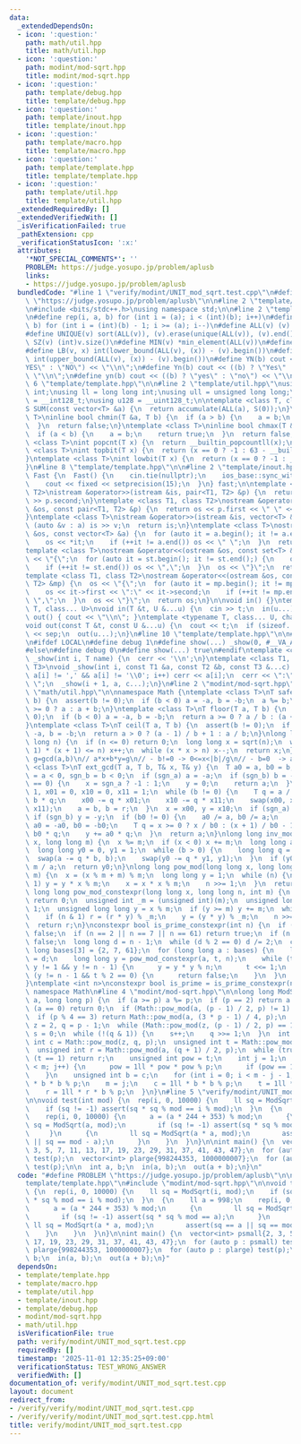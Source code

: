 ```yaml
---
data:
  _extendedDependsOn:
  - icon: ':question:'
    path: math/util.hpp
    title: math/util.hpp
  - icon: ':question:'
    path: modint/mod-sqrt.hpp
    title: modint/mod-sqrt.hpp
  - icon: ':question:'
    path: template/debug.hpp
    title: template/debug.hpp
  - icon: ':question:'
    path: template/inout.hpp
    title: template/inout.hpp
  - icon: ':question:'
    path: template/macro.hpp
    title: template/macro.hpp
  - icon: ':question:'
    path: template/template.hpp
    title: template/template.hpp
  - icon: ':question:'
    path: template/util.hpp
    title: template/util.hpp
  _extendedRequiredBy: []
  _extendedVerifiedWith: []
  _isVerificationFailed: true
  _pathExtension: cpp
  _verificationStatusIcon: ':x:'
  attributes:
    '*NOT_SPECIAL_COMMENTS*': ''
    PROBLEM: https://judge.yosupo.jp/problem/aplusb
    links:
    - https://judge.yosupo.jp/problem/aplusb
  bundledCode: "#line 1 \"verify/modint/UNIT_mod_sqrt.test.cpp\"\n#define PROBLEM\
    \ \"https://judge.yosupo.jp/problem/aplusb\"\n\n#line 2 \"template/template.hpp\"\
    \n#include <bits/stdc++.h>\nusing namespace std;\n\n#line 2 \"template/macro.hpp\"\
    \n#define rep(i, a, b) for (int i = (a); i < (int)(b); i++)\n#define rrep(i, a,\
    \ b) for (int i = (int)(b) - 1; i >= (a); i--)\n#define ALL(v) (v).begin(), (v).end()\n\
    #define UNIQUE(v) sort(ALL(v)), (v).erase(unique(ALL(v)), (v).end())\n#define\
    \ SZ(v) (int)v.size()\n#define MIN(v) *min_element(ALL(v))\n#define MAX(v) *max_element(ALL(v))\n\
    #define LB(v, x) int(lower_bound(ALL(v), (x)) - (v).begin())\n#define UB(v, x)\
    \ int(upper_bound(ALL(v), (x)) - (v).begin())\n#define YN(b) cout << ((b) ? \"\
    YES\" : \"NO\") << \"\\n\";\n#define Yn(b) cout << ((b) ? \"Yes\" : \"No\") <<\
    \ \"\\n\";\n#define yn(b) cout << ((b) ? \"yes\" : \"no\") << \"\\n\";\n#line\
    \ 6 \"template/template.hpp\"\n\n#line 2 \"template/util.hpp\"\nusing uint = unsigned\
    \ int;\nusing ll = long long int;\nusing ull = unsigned long long;\nusing i128\
    \ = __int128_t;\nusing u128 = __uint128_t;\n\ntemplate <class T, class S = T>\n\
    S SUM(const vector<T> &a) {\n  return accumulate(ALL(a), S(0));\n}\ntemplate <class\
    \ T>\ninline bool chmin(T &a, T b) {\n  if (a > b) {\n    a = b;\n    return true;\n\
    \  }\n  return false;\n}\ntemplate <class T>\ninline bool chmax(T &a, T b) {\n\
    \  if (a < b) {\n    a = b;\n    return true;\n  }\n  return false;\n}\n\ntemplate\
    \ <class T>\nint popcnt(T x) {\n  return __builtin_popcountll(x);\n}\ntemplate\
    \ <class T>\nint topbit(T x) {\n  return (x == 0 ? -1 : 63 - __builtin_clzll(x));\n\
    }\ntemplate <class T>\nint lowbit(T x) {\n  return (x == 0 ? -1 : __builtin_ctzll(x));\n\
    }\n#line 8 \"template/template.hpp\"\n\n#line 2 \"template/inout.hpp\"\nstruct\
    \ Fast {\n  Fast() {\n    cin.tie(nullptr);\n    ios_base::sync_with_stdio(false);\n\
    \    cout << fixed << setprecision(15);\n  }\n} fast;\n\ntemplate <class T1, class\
    \ T2>\nistream &operator>>(istream &is, pair<T1, T2> &p) {\n  return is >> p.first\
    \ >> p.second;\n}\ntemplate <class T1, class T2>\nostream &operator<<(ostream\
    \ &os, const pair<T1, T2> &p) {\n  return os << p.first << \" \" << p.second;\n\
    }\ntemplate <class T>\nistream &operator>>(istream &is, vector<T> &a) {\n  for\
    \ (auto &v : a) is >> v;\n  return is;\n}\ntemplate <class T>\nostream &operator<<(ostream\
    \ &os, const vector<T> &a) {\n  for (auto it = a.begin(); it != a.end();) {\n\
    \    os << *it;\n    if (++it != a.end()) os << \" \";\n  }\n  return os;\n}\n\
    template <class T>\nostream &operator<<(ostream &os, const set<T> &st) {\n  os\
    \ << \"{\";\n  for (auto it = st.begin(); it != st.end();) {\n    os << *it;\n\
    \    if (++it != st.end()) os << \",\";\n  }\n  os << \"}\";\n  return os;\n}\n\
    template <class T1, class T2>\nostream &operator<<(ostream &os, const map<T1,\
    \ T2> &mp) {\n  os << \"{\";\n  for (auto it = mp.begin(); it != mp.end();) {\n\
    \    os << it->first << \":\" << it->second;\n    if (++it != mp.end()) os <<\
    \ \",\";\n  }\n  os << \"}\";\n  return os;\n}\n\nvoid in() {}\ntemplate <typename\
    \ T, class... U>\nvoid in(T &t, U &...u) {\n  cin >> t;\n  in(u...);\n}\nvoid\
    \ out() { cout << \"\\n\"; }\ntemplate <typename T, class... U, char sep = ' '>\n\
    void out(const T &t, const U &...u) {\n  cout << t;\n  if (sizeof...(u)) cout\
    \ << sep;\n  out(u...);\n}\n#line 10 \"template/template.hpp\"\n\n#line 2 \"template/debug.hpp\"\
    \n#ifdef LOCAL\n#define debug 1\n#define show(...) _show(0, #__VA_ARGS__, __VA_ARGS__)\n\
    #else\n#define debug 0\n#define show(...) true\n#endif\ntemplate <class T>\nvoid\
    \ _show(int i, T name) {\n  cerr << '\\n';\n}\ntemplate <class T1, class T2, class...\
    \ T3>\nvoid _show(int i, const T1 &a, const T2 &b, const T3 &...c) {\n  for (;\
    \ a[i] != ',' && a[i] != '\\0'; i++) cerr << a[i];\n  cerr << \":\" << b << \"\
    \ \";\n  _show(i + 1, a, c...);\n}\n#line 2 \"modint/mod-sqrt.hpp\"\n\n#line 2\
    \ \"math/util.hpp\"\n\nnamespace Math {\ntemplate <class T>\nT safe_mod(T a, T\
    \ b) {\n  assert(b != 0);\n  if (b < 0) a = -a, b = -b;\n  a %= b;\n  return a\
    \ >= 0 ? a : a + b;\n}\ntemplate <class T>\nT floor(T a, T b) {\n  assert(b !=\
    \ 0);\n  if (b < 0) a = -a, b = -b;\n  return a >= 0 ? a / b : (a + 1) / b - 1;\n\
    }\ntemplate <class T>\nT ceil(T a, T b) {\n  assert(b != 0);\n  if (b < 0) a =\
    \ -a, b = -b;\n  return a > 0 ? (a - 1) / b + 1 : a / b;\n}\nlong long isqrt(long\
    \ long n) {\n  if (n <= 0) return 0;\n  long long x = sqrt(n);\n  while ((x +\
    \ 1) * (x + 1) <= n) x++;\n  while (x * x > n) x--;\n  return x;\n}\n// return\
    \ g=gcd(a,b)\n// a*x+b*y=g\n// - b!=0 -> 0<=x<|b|/g\n// - b=0  -> ax=g\ntemplate\
    \ <class T>\nT ext_gcd(T a, T b, T& x, T& y) {\n  T a0 = a, b0 = b;\n  bool sgn_a\
    \ = a < 0, sgn_b = b < 0;\n  if (sgn_a) a = -a;\n  if (sgn_b) b = -b;\n  if (b\
    \ == 0) {\n    x = sgn_a ? -1 : 1;\n    y = 0;\n    return a;\n  }\n  T x00 =\
    \ 1, x01 = 0, x10 = 0, x11 = 1;\n  while (b != 0) {\n    T q = a / b, r = a -\
    \ b * q;\n    x00 -= q * x01;\n    x10 -= q * x11;\n    swap(x00, x01);\n    swap(x10,\
    \ x11);\n    a = b, b = r;\n  }\n  x = x00, y = x10;\n  if (sgn_a) x = -x;\n \
    \ if (sgn_b) y = -y;\n  if (b0 != 0) {\n    a0 /= a, b0 /= a;\n    if (b0 < 0)\
    \ a0 = -a0, b0 = -b0;\n    T q = x >= 0 ? x / b0 : (x + 1) / b0 - 1;\n    x -=\
    \ b0 * q;\n    y += a0 * q;\n  }\n  return a;\n}\nlong long inv_mod(long long\
    \ x, long long m) {\n  x %= m;\n  if (x < 0) x += m;\n  long long a = m, b = x;\n\
    \  long long y0 = 0, y1 = 1;\n  while (b > 0) {\n    long long q = a / b;\n  \
    \  swap(a -= q * b, b);\n    swap(y0 -= q * y1, y1);\n  }\n  if (y0 < 0) y0 +=\
    \ m / a;\n  return y0;\n}\nlong long pow_mod(long long x, long long n, long long\
    \ m) {\n  x = (x % m + m) % m;\n  long long y = 1;\n  while (n) {\n    if (n &\
    \ 1) y = y * x % m;\n    x = x * x % m;\n    n >>= 1;\n  }\n  return y;\n}\nconstexpr\
    \ long long pow_mod_constexpr(long long x, long long n, int m) {\n  if (m == 1)\
    \ return 0;\n  unsigned int _m = (unsigned int)(m);\n  unsigned long long r =\
    \ 1;\n  unsigned long long y = x % m;\n  if (y >= m) y += m;\n  while (n) {\n\
    \    if (n & 1) r = (r * y) % _m;\n    y = (y * y) % _m;\n    n >>= 1;\n  }\n\
    \  return r;\n}\nconstexpr bool is_prime_constexpr(int n) {\n  if (n <= 1) return\
    \ false;\n  if (n == 2 || n == 7 || n == 61) return true;\n  if (n % 2 == 0) return\
    \ false;\n  long long d = n - 1;\n  while (d % 2 == 0) d /= 2;\n  constexpr long\
    \ long bases[3] = {2, 7, 61};\n  for (long long a : bases) {\n    long long t\
    \ = d;\n    long long y = pow_mod_constexpr(a, t, n);\n    while (t != n - 1 &&\
    \ y != 1 && y != n - 1) {\n      y = y * y % n;\n      t <<= 1;\n    }\n    if\
    \ (y != n - 1 && t % 2 == 0) {\n      return false;\n    }\n  }\n  return true;\n\
    }\ntemplate <int n>\nconstexpr bool is_prime = is_prime_constexpr(n);\n};  //\
    \ namespace Math\n#line 4 \"modint/mod-sqrt.hpp\"\n\nlong long ModSqrt(long long\
    \ a, long long p) {\n  if (a >= p) a %= p;\n  if (p == 2) return a & 1;\n  if\
    \ (a == 0) return 0;\n  if (Math::pow_mod(a, (p - 1) / 2, p) != 1) return -1;\n\
    \  if (p % 4 == 3) return Math::pow_mod(a, (3 * p - 1) / 4, p);\n  unsigned int\
    \ z = 2, q = p - 1;\n  while (Math::pow_mod(z, (p - 1) / 2, p) == 1) z++;\n  int\
    \ s = 0;\n  while (!(q & 1)) {\n    s++;\n    q >>= 1;\n  }\n  int m = s;\n  unsigned\
    \ int c = Math::pow_mod(z, q, p);\n  unsigned int t = Math::pow_mod(a, q, p);\n\
    \  unsigned int r = Math::pow_mod(a, (q + 1) / 2, p);\n  while (true) {\n    if\
    \ (t == 1) return r;\n    unsigned int pow = t;\n    int j = 1;\n    for (; j\
    \ < m; j++) {\n      pow = 1ll * pow * pow % p;\n      if (pow == 1) break;\n\
    \    }\n    unsigned int b = c;\n    for (int i = 0; i < m - j - 1; i++) b = 1ll\
    \ * b * b % p;\n    m = j;\n    c = 1ll * b * b % p;\n    t = 1ll * t * c % p;\n\
    \    r = 1ll * r * b % p;\n  }\n}\n#line 5 \"verify/modint/UNIT_mod_sqrt.test.cpp\"\
    \n\nvoid test(int mod) {\n  rep(i, 0, 10000) {\n    ll sq = ModSqrt(i, mod);\n\
    \    if (sq != -1) assert(sq * sq % mod == i % mod);\n  }\n  {\n    ll a = 998;\n\
    \    rep(i, 0, 10000) {\n      a = (a * 244 + 353) % mod;\n      {\n        ll\
    \ sq = ModSqrt(a, mod);\n        if (sq != -1) assert(sq * sq % mod == a);\n \
    \     }\n      {\n        ll sq = ModSqrt(a * a, mod);\n        assert(sq == a\
    \ || sq == mod - a);\n      }\n    }\n  }\n}\n\nint main() {\n  vector<int> psmall{2,\
    \ 3, 5, 7, 11, 13, 17, 19, 23, 29, 31, 37, 41, 43, 47};\n  for (auto p : psmall)\
    \ test(p);\n  vector<int> plarge{998244353, 1000000007};\n  for (auto p : plarge)\
    \ test(p);\n\n  int a, b;\n  in(a, b);\n  out(a + b);\n}\n"
  code: "#define PROBLEM \"https://judge.yosupo.jp/problem/aplusb\"\n\n#include \"\
    template/template.hpp\"\n#include \"modint/mod-sqrt.hpp\"\n\nvoid test(int mod)\
    \ {\n  rep(i, 0, 10000) {\n    ll sq = ModSqrt(i, mod);\n    if (sq != -1) assert(sq\
    \ * sq % mod == i % mod);\n  }\n  {\n    ll a = 998;\n    rep(i, 0, 10000) {\n\
    \      a = (a * 244 + 353) % mod;\n      {\n        ll sq = ModSqrt(a, mod);\n\
    \        if (sq != -1) assert(sq * sq % mod == a);\n      }\n      {\n       \
    \ ll sq = ModSqrt(a * a, mod);\n        assert(sq == a || sq == mod - a);\n  \
    \    }\n    }\n  }\n}\n\nint main() {\n  vector<int> psmall{2, 3, 5, 7, 11, 13,\
    \ 17, 19, 23, 29, 31, 37, 41, 43, 47};\n  for (auto p : psmall) test(p);\n  vector<int>\
    \ plarge{998244353, 1000000007};\n  for (auto p : plarge) test(p);\n\n  int a,\
    \ b;\n  in(a, b);\n  out(a + b);\n}"
  dependsOn:
  - template/template.hpp
  - template/macro.hpp
  - template/util.hpp
  - template/inout.hpp
  - template/debug.hpp
  - modint/mod-sqrt.hpp
  - math/util.hpp
  isVerificationFile: true
  path: verify/modint/UNIT_mod_sqrt.test.cpp
  requiredBy: []
  timestamp: '2025-11-01 12:35:25+09:00'
  verificationStatus: TEST_WRONG_ANSWER
  verifiedWith: []
documentation_of: verify/modint/UNIT_mod_sqrt.test.cpp
layout: document
redirect_from:
- /verify/verify/modint/UNIT_mod_sqrt.test.cpp
- /verify/verify/modint/UNIT_mod_sqrt.test.cpp.html
title: verify/modint/UNIT_mod_sqrt.test.cpp
---
```

